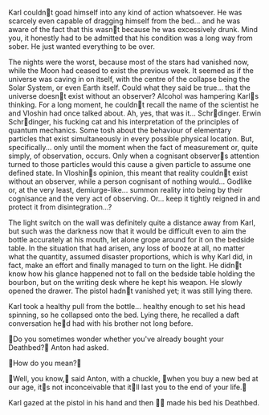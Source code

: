 Karl couldnt goad himself into any kind of action whatsoever. He was scarcely even capable of dragging himself from the bed... and he was aware of the fact that this wasnt because he was excessively drunk. Mind you, it honestly had to be admitted that his condition was a long way from sober. He just wanted everything to be over.

The nights were the worst, because most of the stars had vanished now, while the Moon had ceased to exist the previous week. It seemed as if the universe was caving in on itself, with the centre of the collapse being the Solar System, or even Earth itself. Could what they said be true... that the universe doesnt exist without an observer? Alcohol was hampering Karls thinking. For a long moment, he couldnt recall the name of the scientist he and Vloshin had once talked about. Ah, yes, that was it... Schrdinger. Erwin Schrdinger, his fucking cat and his interpretation of the principles of quantum mechanics. Some tosh about the behaviour of elementary particles that exist simultaneously in every possible physical location. But, specifically... only until the moment when the fact of measurement or, quite simply, of observation, occurs. Only when a cognisant observers attention turned to those particles would this cause a given particle to assume one defined state. In Vloshins opinion, this meant that reality couldnt exist without an observer, while a person cognisant of nothing would... Godlike or, at the very least, demiurge-like... summon reality into being by their cognisance and the very act of observing. Or... keep it tightly reigned in and protect it from disintegration...?

The light switch on the wall was definitely quite a distance away from Karl, but such was the darkness now that it would be difficult even to aim the bottle accurately at his mouth, let alone grope around for it on the bedside table. In the situation that had arisen, any loss of booze at all, no matter what the quantity, assumed disaster proportions, which is why Karl did, in fact, make an effort and finally managed to turn on the light. He didnt know how his glance happened not to fall on the bedside table holding the bourbon, but on the writing desk where he kept his weapon. He slowly opened the drawer. The pistol hadnt vanished yet; it was still lying there.

Karl took a healthy pull from the bottle... healthy enough to set his head spinning, so he collapsed onto the bed. Lying there, he recalled a daft conversation hed had with his brother not long before.

Do you sometimes wonder whether you've already bought your Deathbed? Anton had asked.

How do you mean?

Well, you know, said Anton, with a chuckle, when you buy a new bed at our age, its not inconceivable that itll last you to the end of your life.

Karl gazed at the pistol in his hand and then  made his bed his Deathbed.